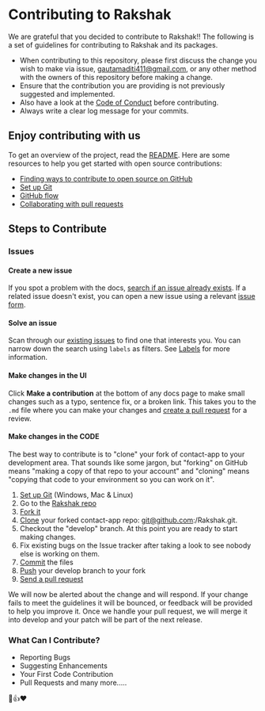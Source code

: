 # Contributing to Rakshak

We are grateful that you decided to contribute to Rakshak!!
The following is a set of guidelines for contributing to Rakshak and its packages.
- When contributing to this repository, please first discuss the change you wish to make via issue, [gautamaditi411@gmail.com](gautamaditi411@gmail.com), or any other method with the owners of this repository before making a change.
- Ensure that the contribution you are providing is not previously suggested and implemented.
- Also have a look at the [Code of Conduct](CODE_OF_CONDUCT.md) before contributing.
- Always write a clear log message for your commits. 


## Enjoy contributing with us

To get an overview of the project, read the [README](README.md). Here are some resources to help you get started with open source contributions:

- [Finding ways to contribute to open source on GitHub](https://docs.github.com/en/get-started/exploring-projects-on-github/finding-ways-to-contribute-to-open-source-on-github)
- [Set up Git](https://docs.github.com/en/get-started/quickstart/set-up-git)
- [GitHub flow](https://docs.github.com/en/get-started/quickstart/github-flow)
- [Collaborating with pull requests](https://docs.github.com/en/github/collaborating-with-pull-requests)


## Steps to Contribute

### Issues

#### Create a new issue

If you spot a problem with the docs, [search if an issue already exists](https://docs.github.com/en/github/searching-for-information-on-github/searching-on-github/searching-issues-and-pull-requests#search-by-the-title-body-or-comments). If a related issue doesn't exist, you can open a new issue using a relevant [issue form](https://github.com/github/docs/issues/new/choose). 

#### Solve an issue

Scan through our [existing issues](https://github.com/github/docs/issues) to find one that interests you. You can narrow down the search using `labels` as filters. See [Labels](/contributing/how-to-use-labels.md) for more information.

#### Make changes in the UI

Click **Make a contribution** at the bottom of any docs page to make small changes such as a typo, sentence fix, or a broken link. 
This takes you to the `.md` file where you can make your changes and [create a pull request](#pull-request) for a review. 


#### Make changes in the CODE

The best way to contribute is to "clone" your fork of contact-app to your development area. That sounds like some jargon, but "forking" on GitHub means 
"making a copy of that repo to your account" and "cloning" means "copying that code to your environment so you can work on it".

1. [Set up Git](https://help.github.com/en/articles/set-up-git) (Windows, Mac & Linux)
2. Go to the [Rakshak repo](aditi0701/Rakshak)
3. [Fork it](https://help.github.com/en/articles/fork-a-repo)
4. [Clone](https://github.com/aditi0701/Rakshak/tree/master) your forked contact-app repo: git@github.com:<your-name>/Rakshak.git.
5. Checkout the "develop" branch. At this point you are ready to start making changes.
6. Fix existing bugs on the Issue tracker after taking a look to see nobody else is working on them.
7. [Commit](https://help.github.com/en/articles/adding-a-file-to-a-repository-using-the-command-line) the files
8. [Push](https://help.github.com/en/articles/pushing-to-a-remote) your develop branch to your fork
9. [Send a pull request](https://help.github.com/en/articles/creating-a-pull-request)

We will now be alerted about the change and will respond. If your change fails to meet the guidelines it will be bounced, 
  or feedback will be provided to help you improve it.
Once we handle your pull request, we will merge it into develop and your patch will be part of the next release.

### What Can I Contribute?
- Reporting Bugs
- Suggesting Enhancements
- Your First Code Contribution
- Pull Requests
  and many more.....

🎉👍❤️
